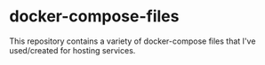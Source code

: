 # docker-compose-files
This repository contains a variety of docker-compose files that I've used/created for hosting services.
